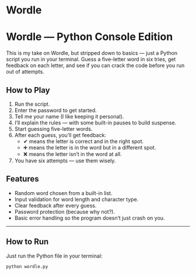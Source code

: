 # Wordle

# Wordle — Python Console Edition

This is my take on Wordle, but stripped down to basics — just a Python script you run in your terminal. Guess a five-letter word in six tries, get feedback on each letter, and see if you can crack the code before you run out of attempts.

## How to Play

1. Run the script.
2. Enter the password to get started.
3. Tell me your name (I like keeping it personal).
4. I’ll explain the rules — with some built-in pauses to build suspense.
5. Start guessing five-letter words.
6. After each guess, you’ll get feedback:
   - ✔ means the letter is correct and in the right spot.
   - ➕ means the letter is in the word but in a different spot.
   - ❌ means the letter isn’t in the word at all.
7. You have six attempts — use them wisely.

## Features

- Random word chosen from a built-in list.
- Input validation for word length and character type.
- Clear feedback after every guess.
- Password protection (because why not?).
- Basic error handling so the program doesn’t just crash on you.

---

## How to Run

Just run the Python file in your terminal:

```
python wordle.py
```
